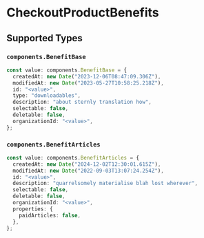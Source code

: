 # CheckoutProductBenefits


## Supported Types

### `components.BenefitBase`

```typescript
const value: components.BenefitBase = {
  createdAt: new Date("2023-12-06T08:47:09.306Z"),
  modifiedAt: new Date("2023-05-27T10:58:25.218Z"),
  id: "<value>",
  type: "downloadables",
  description: "about sternly translation how",
  selectable: false,
  deletable: false,
  organizationId: "<value>",
};
```

### `components.BenefitArticles`

```typescript
const value: components.BenefitArticles = {
  createdAt: new Date("2024-12-02T12:30:01.615Z"),
  modifiedAt: new Date("2022-09-03T13:07:24.254Z"),
  id: "<value>",
  description: "quarrelsomely materialise blah lost wherever",
  selectable: false,
  deletable: false,
  organizationId: "<value>",
  properties: {
    paidArticles: false,
  },
};
```

